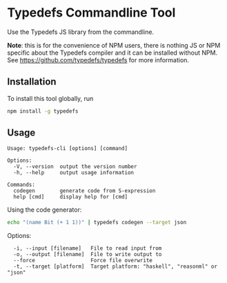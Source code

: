 # Typedefs Commandline Tool

Use the Typedefs JS library from the commandline.

**Note**: this is for the convenience of NPM users, there is nothing JS or NPM specific about the Typedefs compiler and it can be installed without NPM. See https://github.com/typedefs/typedefs for more information.

## Installation

To install this tool globally, run

```sh
npm install -g typedefs
```

## Usage

```
Usage: typedefs-cli [options] [command]

Options:
  -V, --version  output the version number
  -h, --help     output usage information

Commands:
  codegen        generate code from S-expression
  help [cmd]     display help for [cmd]
```

Using the code generator:


```sh
echo "(name Bit (+ 1 1))" | typedefs codegen --target json
```

Options:

```
  -i, --input [filename]   File to read input from
  -o, --output [filename]  File to write output to
  --force                  Force file overwrite
  -t, --target [platform]  Target platform: "haskell", "reasonml" or "json"
```